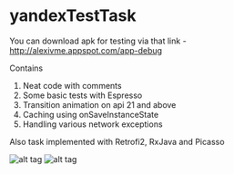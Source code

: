# yandexTestTask
You can download apk for testing via that link - http://alexivme.appspot.com/app-debug

Contains

  1. Neat code with comments
  2. Some basic tests with Espresso
  3. Transition animation on api 21 and above
  4. Caching using onSaveInstanceState
  5. Handling various network exceptions 

Also task implemented with Retrofi2, RxJava and Picasso

![alt tag](https://www.dropbox.com/s/d0jl6305pr3v7nv/Screenshot_20160425-205254.png?dl=1)
![alt tag](https://www.dropbox.com/s/ujj5s717vh8937u/Screenshot_20160425-205305.png?dl=1)
